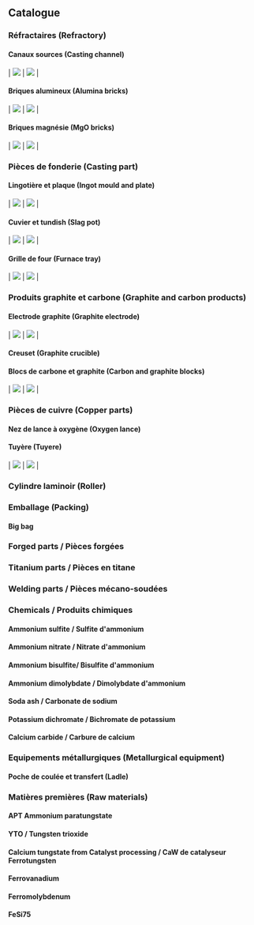 ## Catalogue

### Réfractaires (Refractory)

#### Canaux sources (Casting channel)

| ![](assets/img/casting-channel-1.jpg) | ![](assets/img/casting-channel-2.jpg) |

#### Briques alumineux (Alumina bricks)

| ![](assets/img/alumina-brick-1.jpg) | ![](assets/img/alumina-brick-2.jpg) |

#### Briques magnésie (MgO bricks)

| ![](assets/img/mgo-brick-1.jpg) | ![](assets/img/mgo-brick-2.jpg) |

### Pièces de fonderie (Casting part)

#### Lingotière et plaque (Ingot mould and plate)

| ![](assets/img/ingot-mould-1.jpg) | ![](assets/img/ingot-mould-2.jpg) |

#### Cuvier et tundish (Slag pot)

| ![](assets/img/slag-pot-1.jpg) | ![](assets/img/slag-pot-2.jpg) |

#### Grille de four (Furnace tray)

| ![](assets/img/furnace-tray-1.jpg) | ![](assets/img/furnace-tray-2.jpg) |

### Produits graphite et carbone (Graphite and carbon products)

#### Electrode graphite (Graphite electrode)

| ![](assets/img/graphite-electrode-1.jpg) | ![](assets/img/graphite-electrode-2.jpg) |

#### Creuset (Graphite crucible)

#### Blocs de carbone et graphite (Carbon and graphite blocks)

| ![](assets/img/carbon-block-1.jpg) | ![](assets/img/carbon-block-2.jpg) |

### Pièces de cuivre (Copper parts)

#### Nez de lance à oxygène (Oxygen lance)

#### Tuyère (Tuyere)

| ![](assets/img/tuyere-1.jpg) | ![](assets/img/tuyere-2.jpg) |

### Cylindre laminoir (Roller)

### Emballage (Packing)

#### Big bag

### Forged parts / Pièces forgées

### Titanium parts / Pièces en titane

### Welding parts / Pièces mécano-soudées

### Chemicals / Produits chimiques

#### Ammonium sulfite / Sulfite d'ammonium

#### Ammonium nitrate / Nitrate d'ammonium

#### Ammonium bisulfite/ Bisulfite d'ammonium

#### Ammonium dimolybdate / Dimolybdate d'ammonium

#### Soda ash / Carbonate de sodium

#### Potassium dichromate / Bichromate de potassium

#### Calcium carbide / Carbure de calcium

### Equipements métallurgiques (Metallurgical equipment)

#### Poche de coulée et transfert (Ladle)

### Matières premières (Raw materials)

#### APT Ammonium paratungstate

#### YTO / Tungsten trioxide

#### Calcium tungstate from Catalyst processing / CaW de catalyseur Ferrotungsten

#### Ferrovanadium

#### Ferromolybdenum

#### FeSi75
